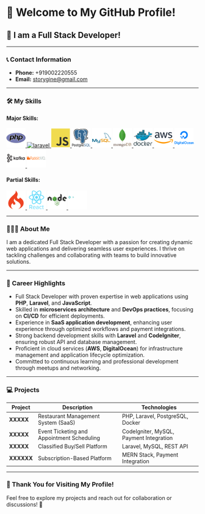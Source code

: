 # 👋 Welcome to My GitHub Profile!

## 🌟 I am a Full Stack Developer!

---

### 📞 Contact Information
- **Phone:** +919002220555
- **Email:** [storygine@gmail.com](mailto:storygine@gmail.com)

---

### 🛠️ My Skills

#### Major Skills:
<p align="left">
    <a href="https://www.php.net/" target="_blank"> <img src="https://raw.githubusercontent.com/devicons/devicon/master/icons/php/php-original.svg" alt="php" width="50" height="50" /> </a>
    <a href="https://laravel.com/" target="_blank"> <img src="https://laravel.com/img/logotype.min.svg" alt="laravel" width="50" height="50" /> </a>
    <a href="https://www.w3schools.com/js/" target="_blank"> <img src="https://raw.githubusercontent.com/devicons/devicon/master/icons/javascript/javascript-original.svg" alt="javascript" width="50" height="50" /> </a>
    <a href="https://www.postgresql.org/" target="_blank"> <img src="https://raw.githubusercontent.com/devicons/devicon/master/icons/postgresql/postgresql-original-wordmark.svg" alt="postgresql" width="50" height="50" /> </a>
    <a href="https://www.mysql.com/" target="_blank"> <img src="https://raw.githubusercontent.com/devicons/devicon/master/icons/mysql/mysql-original-wordmark.svg" alt="mysql" width="50" height="50" /> </a>
    <a href="https://www.mongodb.com/" target="_blank"> <img src="https://raw.githubusercontent.com/devicons/devicon/master/icons/mongodb/mongodb-original-wordmark.svg" alt="mongodb" width="50" height="50" /> </a>
    <a href="https://www.docker.com/" target="_blank"> <img src="https://raw.githubusercontent.com/devicons/devicon/master/icons/docker/docker-original-wordmark.svg" alt="docker" width="50" height="50" /> </a>
    <a href="https://aws.amazon.com/" target="_blank"> <img src="https://raw.githubusercontent.com/devicons/devicon/master/icons/amazonwebservices/amazonwebservices-original-wordmark.svg" alt="aws" width="50" height="50" /> </a>
    <a href="https://www.digitalocean.com/" target="_blank"> <img src="https://raw.githubusercontent.com/devicons/devicon/master/icons/digitalocean/digitalocean-original-wordmark.svg" alt="digitalocean" width="50" height="50" /> </a>
    <a href="https://kafka.apache.org/" target="_blank"> <img src="https://raw.githubusercontent.com/devicons/devicon/master/icons/apachekafka/apachekafka-original-wordmark.svg" alt="kafka" width="50" height="50" /> </a>
    <a href="https://rabbitmq.com/" target="_blank"> <img src="https://raw.githubusercontent.com/devicons/devicon/master/icons/rabbitmq/rabbitmq-original-wordmark.svg" alt="rabbitmq" width="50" height="50" /> </a>
</p>

#### Partial Skills:
<p align="left">
    <a href="https://codeigniter.com/" target="_blank"> <img src="https://raw.githubusercontent.com/devicons/devicon/master/icons/codeigniter/codeigniter-plain.svg" alt="codeigniter" width="50" height="50" /> </a>
    <a href="https://reactjs.org/" target="_blank"> <img src="https://raw.githubusercontent.com/devicons/devicon/master/icons/react/react-original-wordmark.svg" alt="react" width="50" height="50" /> </a>
    <a href="https://nodejs.org/" target="_blank"> <img src="https://raw.githubusercontent.com/devicons/devicon/master/icons/nodejs/nodejs-original-wordmark.svg" alt="nodejs" width="50" height="50" /> </a>
    <a href="https://grpc.io/" target="_blank"> <img src="https://raw.githubusercontent.com/devicons/devicon/master/icons/grpc/grpc-original.svg" alt="gRPC" width="50" height="50" /> </a>
</p>

---

### 👨🏻‍💻 About Me
I am a dedicated Full Stack Developer with a passion for creating dynamic web applications and delivering seamless user experiences. I thrive on tackling challenges and collaborating with teams to build innovative solutions.

---

### 💼 Career Highlights
- Full Stack Developer with proven expertise in web applications using **PHP**, **Laravel**, and **JavaScript**.
- Skilled in **microservices architecture** and **DevOps practices**, focusing on **CI/CD** for efficient deployments.
- Experience in **SaaS application development**, enhancing user experience through optimized workflows and payment integrations.
- Strong backend development skills with **Laravel** and **CodeIgniter**, ensuring robust API and database management.
- Proficient in cloud services (**AWS**, **DigitalOcean**) for infrastructure management and application lifecycle optimization.
- Committed to continuous learning and professional development through meetups and networking.

---

### 💻 Projects
| **Project**                 | **Description**                             | **Technologies**                  |
|-----------------------------|---------------------------------------------|-----------------------------------|
| **XXXXX**                | Restaurant Management System (SaaS)        | PHP, Laravel, PostgreSQL, Docker  |
| **XXXXX**                | Event Ticketing and Appointment Scheduling  | CodeIgniter, MySQL, Payment Integration |
| **XXXXX**              | Classified Buy/Sell Platform                | Laravel, MySQL, REST API          |
| **XXXXXX**     | Subscription-Based Platform                 | MERN Stack, Payment Integration    |

---


### 🚀 Thank You for Visiting My Profile!
Feel free to explore my projects and reach out for collaboration or discussions! 👋
